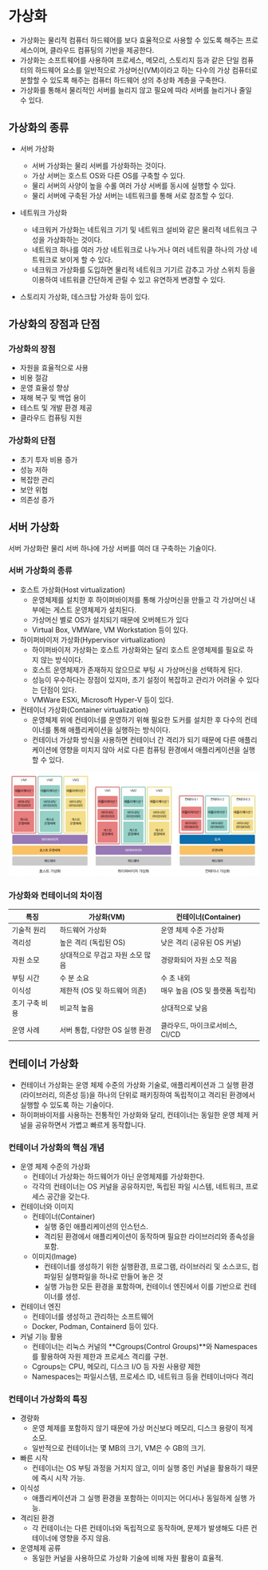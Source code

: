 # 가상화

- 가상화는 물리적 컴퓨터 하드웨어를 보다 효율적으로 사용할 수 있도록 해주는 프로세스이며, 클라우드 컴퓨팅의 기반을 제공한다.
- 가상화는 소프트웨어를 사용하여 프로세스, 메모리, 스토리지 등과 같은 단일 컴퓨터의 하드웨어 요소를 일반적으로 가상머신(VM)이라고 하는 다수의 가상 컴퓨터로 분할할 수 있도록 해주는 컴퓨터 하드웨어 상의 추상화 계층을 구축한다.
- 가상화를 통해서 물리적인 서버를 늘리지 않고 필요에 따라 서버를 늘리거나 줄일 수 있다.

## 가상화의 종류

- 서버 가상화
  - 서버 가상화는 물리 서버를 가상화하는 것이다.
  - 가상 서버는 호스트 OS와 다른 OS를 구축할 수 있다.
  - 물리 서버의 사양이 높을 수롤 여러 가상 서버를 동시에 실행할 수 있다.
  - 물리 서버에 구축된 가상 서버는 네트워크를 통해 서로 참조할 수 있다.

- 네트워크 가상화
  - 네크워커 가상화는 네트워크 기기 및 네트워크 설비와 같은 물리적 네트워크 구성을 가상화하는 것이다.
  - 네트워크 하나를 여러 가상 네트워크로 나누거나 여러 네트워클 하나의 가상 네트워크로 보이게 할 수 있다.
  - 네크워크 가상화를 도입하면 물리적 네트워크 기기르 감추고 가상 스위치 등을 이용하여 네트워클 간단하게 관릴 수 있고 유연하게 변경할 수 있다.

- 스토리지 가상화, 데스크탑 가상화 등이 있다.

## 가상화의 장점과 단점

### 가상화의 장점

- 자원을 효율적으로 사용
- 비용 절감
- 운영 효율성 향상
- 재해 복구 및 백업 용이
- 테스트 및 개발 환경 제공
- 클라우드 컴퓨팅 지원

### 가상화의 단점

- 초기 투자 비용 증가
- 성능 저하
- 복잡한 관리
- 보안 위협
- 의존성 증가

## 서버 가상화

서버 가상화란 물리 서버 하나에 가상 서버를 여러 대 구축하는 기술이다.

### 서버 가상화의 종류

- 호스트 가상화(Host virtualization)
  - 운영체제를 설치한 후 하이퍼바이저를 통해 가상머신을 만들고 각 가상머신 내부에는 게스트 운영체제가 설치된다.
  - 가상머신 별로 OS가 설치되기 때문에 오버헤드가 있다
  - Virtual Box, VMWare, VM Workstation 등이 있다.
- 하이퍼바이저 가상화(Hypervisor virtualization)
  - 하이퍼바이저 가상화는 호스트 가상화와는 달리 호스트 운영체제를 필요로 하지 않는 방식이다.
  - 호스트 운영체제가 존재하지 않으므로 부팅 시 가상머신을 선택하게 된다.
  - 성능이 우수하다는 장점이 있지마, 초기 설정이 복잡하고 관리가 어려울 수 있다는 단점이 있다.
  - VMWare ESXi, Microsoft Hyper-V 등이 있다.
- 컨테이너 가상화(Container virtualization)
  - 운영체제 위에 컨테이너를 운영하기 위해 필요한 도커를 설치한 후 다수의 컨테이너를 통해 애플리케이션을 실행하는 방식이다.
  - 컨테이너 가상화 방식을 사용하면 컨테이너 간 격리가 되기 때문에 다른 애플리케이션에 영향을 미치지 않아 서로 다른 컴퓨팅 환경에서 애플리케이션을 실행할 수 있다.

![서버가상화의 종류](images/image1-virtualization.png)

### 가상화와 컨테이너의 차이점

|특징|가상화(VM)|컨테이너(Container)|
|---|---|---|
|기술적 원리|하드웨어 가상화|운영 체제 수준 가상화|
|격리성|높은 격리 (독립된 OS)|낮은 격리 (공유된 OS 커널)|
|자원 소모|상대적으로 무겁고 자원 소모 많음|경량화되어 자원 소모 적음|
|부팅 시간|수 분 소요|수 초 내외|
|이식성|제한적 (OS 및 하드웨어 의존)|매우 높음 (OS 및 플랫폼 독립적)|
|초기 구축 비용|비교적 높음|상대적으로 낮음|
|운영 사례|서버 통합, 다양한 OS 실행 환경|클라우드, 마이크로서비스, CI/CD|

## 컨테이너 가상화

- 컨테이너 가상화는 운영 체제 수준의 가상화 기술로, 애플리케이션과 그 실행 환경(라이브러리, 의존성 등)을 하나의 단위로 패키징하여 독립적이고 격리된 환경에서 실행할 수 있도록 하는 기술이다.
- 하이퍼바이저를 사용하는 전통적인 가상화와 달리, 컨테이너는 동일한 운영 체제 커널을 공유하면서 가볍고 빠르게 동작합니다.

### 컨테이너 가상화의 핵심 개념

- 운영 체제 수준의 가상화
  - 컨테이너 가상화는 하드웨어가 아닌 운영체제를 가상화한다.
  - 각각의 컨테이너는 OS 커널을 공유하지만, 독립된 파일 시스템, 네트워크, 프로세스 공간을 갖는다.
- 컨테이너와 이미지
  - 컨테이너(Container)
    - 실행 중인 애플리케이션의 인스턴스.
    - 격리된 환경에서 애플리케이션이 동작하며 필요한 라이브러리와 종속성을 포함.
  - 이미지(Image)
    - 컨테이너를 생성하기 위한 실행환경, 프로그램, 라이브러리 및 소스코드, 컴파일된 실행파일을 하나로 만들어 놓은 것
    - 실행 가능한 모든 환경을 포함하며, 컨테이너 엔진에서 이를 기반으로 컨테이너를 생성.
- 컨테이너 엔진
  - 컨테이너를 생성하고 관리하는 소프트웨어
  - Docker, Podman, Containerd 등이 있다.
- 커널 기능 활용
  - 컨테이너는 리눅스 커널의 **Cgroups(Control Groups)**와 Namespaces를 활용하여 자원 제한과 프로세스 격리를 구현.
  - Cgroups는 CPU, 메모리, 디스크 I/O 등 자원 사용량 제한
  - Namespaces는 파일시스템, 프로세스 ID, 네트워크 등을 컨테이너마다 격리

### 컨테이너 가상화의 특징

- 경량화
  - 운영 체제를 포함하지 않기 때문에 가상 머신보다 메모리, 디스크 용량이 적게 소모.
  - 일반적으로 컨테이너는 몇 MB의 크기, VM은 수 GB의 크기.
- 빠른 시작
  - 컨테이너는 OS 부팅 과정을 거치지 않고, 이미 실행 중인 커널을 활용하기 때문에 즉시 시작 가능.
- 이식성
  - 애플리케이션과 그 실행 환경을 포함하는 이미지는 어디서나 동일하게 실행 가능.
- 격리된 환경
  - 각 컨테이너는 다른 컨테이너와 독립적으로 동작하며, 문제가 발생해도 다른 컨테이너에 영향을 주지 않음.
- 운영체제 공류
  - 동일한 커널을 사용하므로 가상화 기술에 비해 자원 활용이 효율적.
